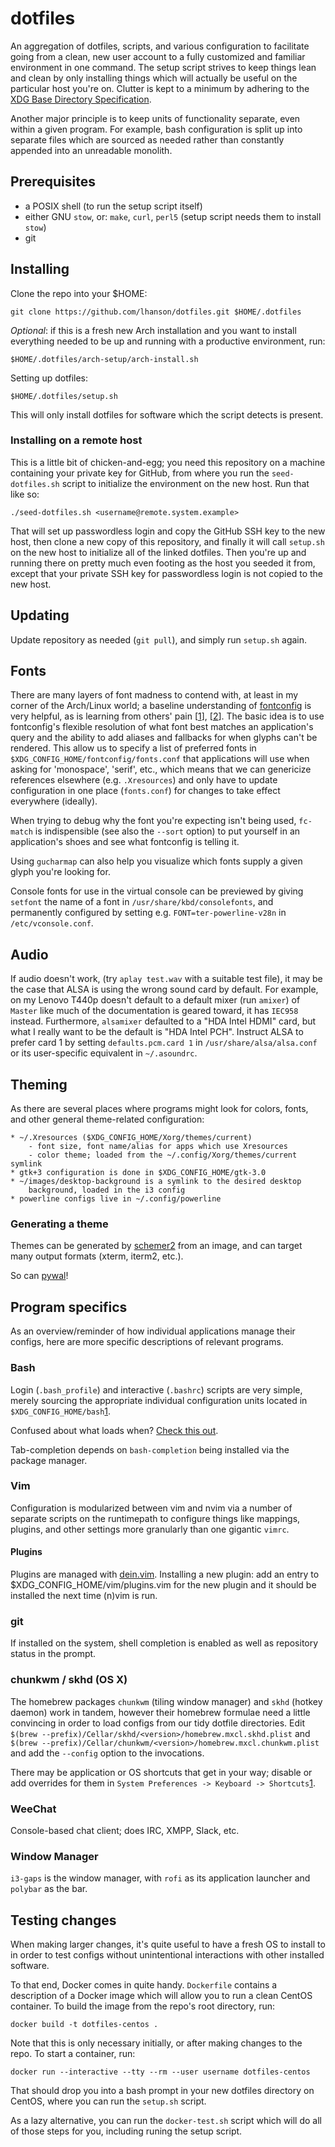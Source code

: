 # dotfiles

An aggregation of dotfiles, scripts, and various configuration to facilitate
going from a clean, new user account to a fully customized and familiar
environment in one command. The setup script strives to keep things lean and
clean by only installing things which will actually be useful on the particular
host you're on. Clutter is kept to a minimum by adhering to the
[XDG Base Directory Specification](https://standards.freedesktop.org/basedir-spec/basedir-spec-latest.html).

Another major principle is to keep units of functionality separate, even within
a given program. For example, bash configuration is split up into separate
files which are sourced as needed rather than constantly appended into an
unreadable monolith.

## Prerequisites

* a POSIX shell (to run the setup script itself)
* either GNU `stow`, or:
	`make`, `curl`, `perl5` (setup script needs them to install `stow`)
* git


## Installing

Clone the repo into your $HOME:

    git clone https://github.com/lhanson/dotfiles.git $HOME/.dotfiles

*Optional*: if this is a fresh new Arch installation and you want to install
everything needed to be up and running with a productive environment, run:

    $HOME/.dotfiles/arch-setup/arch-install.sh

Setting up dotfiles:

    $HOME/.dotfiles/setup.sh

This will only install dotfiles for software which the script detects is present.

### Installing on a remote host

This is a little bit of chicken-and-egg; you need this repository on a machine
containing your private key for GitHub, from where you run the
`seed-dotfiles.sh` script to initialize the environment on the new host.
Run that like so:

	./seed-dotfiles.sh <username@remote.system.example>

That will set up passwordless login and copy the GitHub SSH key to the new
host, then clone a new copy of this repository, and finally it will call
`setup.sh` on the new host to initialize all of the linked dotfiles. Then
you're up and running there on pretty much even footing as the host you seeded
it from, except that your private SSH key for passwordless login is not copied
to the new host.


## Updating

Update repository as needed (`git pull`), and simply run `setup.sh` again.


## Fonts

There are many layers of font madness to contend with, at least in my corner
of the Arch/Linux world; a baseline understanding of
[fontconfig](https://www.freedesktop.org/wiki/Software/fontconfig/) is very
helpful, as is learning from others' pain \[[1](https://eev.ee/blog/2015/05/20/i-stared-into-the-fontconfig-and-the-fontconfig-stared-back-at-me/)\],
\[[2](https://seasonofcode.com/posts/how-to-set-default-fonts-and-font-aliases-on-linux.html)\].
The basic idea is to use fontconfig's flexible resolution of what font best
matches an application's query and the ability to add aliases and fallbacks
for when glyphs can't be rendered. This allow us to specify a list of
preferred fonts in `$XDG_CONFIG_HOME/fontconfig/fonts.conf` that
applications will use when asking for 'monospace', 'serif', etc., which means
that we can genericize references elsewhere (e.g. `.Xresources`) and only
have to update configuration in one place (`fonts.conf`) for changes to take
effect everywhere (ideally).

When trying to debug why the font you're expecting isn't being used,
`fc-match` is indispensible (see also the `--sort` option) to put yourself in
an application's shoes and see what fontconfig is telling it.

Using `gucharmap` can also help you visualize which fonts supply a given glyph
you're looking for.

Console fonts for use in the virtual console can be previewed by giving
`setfont` the name of a font in `/usr/share/kbd/consolefonts`, and permanently
configured by setting e.g. `FONT=ter-powerline-v28n` in `/etc/vconsole.conf`.


## Audio

If audio doesn't work, (try `aplay test.wav` with a suitable test file), it may
be the case that ALSA is using the wrong sound card by default. For example, on
my Lenovo T440p doesn't default to a default mixer (run `amixer`) of `Master`
like much of the documentation is geared toward, it has `IEC958` instead.
Furthermore, `alsamixer` defaulted to a "HDA Intel HDMI" card, but what I really
want to be the default is "HDA Intel PCH". Instruct ALSA to prefer card 1 by
setting `defaults.pcm.card 1` in `/usr/share/alsa/alsa.conf` or its
user-specific equivalent in `~/.asoundrc`.


## Theming

As there are several places where programs might look for colors, fonts, and
other general theme-related configuration:

	* ~/.Xresources ($XDG_CONFIG_HOME/Xorg/themes/current)
		- font size, font name/alias for apps which use Xresources
		- color theme; loaded from the ~/.config/Xorg/themes/current symlink
	* gtk+3 configuration is done in $XDG_CONFIG_HOME/gtk-3.0
	* ~/images/desktop-background is a symlink to the desired desktop
		background, loaded in the i3 config
	* powerline configs live in ~/.config/powerline

### Generating a theme

Themes can be generated by [schemer2](https://github.com/thefryscorer/schemer2)
from an image, and can target many output formats (xterm, iterm2, etc.).

So can [pywal](https://github.com/dylanaraps/pywal)!

## Program specifics

As an overview/reminder of how individual applications manage their configs,
here are more specific descriptions of relevant programs.

### Bash

Login (`.bash_profile`) and interactive (`.bashrc`) scripts are very simple,
merely sourcing the appropriate individual configuration units located in
`$XDG_CONFIG_HOME/bash`[1](https://chr4.org/blog/2014/09/10/conf-dot-d-like-directories-for-zsh-slash-bash-dotfiles/).

Confused about what loads when? [Check this out](https://shreevatsa.wordpress.com/2008/03/30/zshbash-startup-files-loading-order-bashrc-zshrc-etc/).

Tab-completion depends on `bash-completion` being installed via the package manager.

### Vim

Configuration is modularized between vim and nvim via a number of separate
scripts on the runtimepath to configure things like mappings, plugins, and
other settings more granularly than one gigantic `vimrc`.

#### Plugins

Plugins are managed with [dein.vim](⎈https://github.com/Shougo/dein.vim).
Installing a new plugin: add an entry to $XDG_CONFIG_HOME/vim/plugins.vim for
the new plugin and it should be installed the next time (n)vim is run.

### git

If installed on the system, shell completion is enabled as well as repository
status in the prompt.

### chunkwm / skhd (OS X)

The homebrew packages `chunkwm` (tiling window manager) and `skhd`
(hotkey daemon) work in tandem, however their homebrew formulae need a little
convincing in order to load configs from our tidy dotfile directories.
Edit `$(brew --prefix)/Cellar/skhd/<version>/homebrew.mxcl.skhd.plist` and
`$(brew --prefix)/Cellar/chunkwm/<version>/homebrew.mxcl.chunkwm.plist` and
add the `--config` option to the invocations.

There may be application or OS shortcuts that get in your way; disable or add
overrides for them in `System Preferences -> Keyboard -> Shortcuts`[1](https://apple.stackexchange.com/a/286710/5394).


### WeeChat

Console-based chat client; does IRC, XMPP, Slack, etc.


### Window Manager

`i3-gaps` is the window manager, with `rofi` as its application launcher and
`polybar` as the bar.


## Testing changes

When making larger changes, it's quite useful to have a fresh OS to install to
in order to test configs without unintentional interactions with other
installed software.

To that end, Docker comes in quite handy. `Dockerfile` contains a description
of a Docker image which will allow you to run a clean CentOS container. To
build the image from the repo's root directory, run:

    docker build -t dotfiles-centos .

Note that this is only necessary initially, or after making changes to the
repo. To start a container, run:

    docker run --interactive --tty --rm --user username dotfiles-centos

That should drop you into a bash prompt in your new dotfiles directory on
CentOS, where you can run the `setup.sh` script.

As a lazy alternative, you can run the `docker-test.sh` script which will do
all of those steps for you, including runing the setup script.
